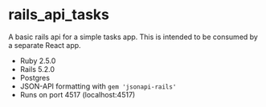 # rails_api_tasks

A basic rails api for a simple tasks app. This is intended to be consumed by a separate React app.

* Ruby 2.5.0
* Rails 5.2.0
* Postgres
* JSON-API formatting with `gem 'jsonapi-rails'`
* Runs on port 4517 (localhost:4517)
